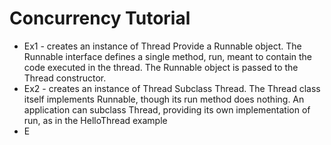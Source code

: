 # Concurrency Tutorial

* Ex1 - creates an instance of Thread
  Provide a Runnable object. The Runnable interface defines a single method, run, meant to contain the code executed in the thread. The Runnable object is passed to the Thread constructor.
* Ex2 - creates an instance of Thread
  Subclass Thread. The Thread class itself implements Runnable, though its run method does nothing. An application can subclass Thread, providing its own implementation of run, 
  as in the HelloThread example
* E